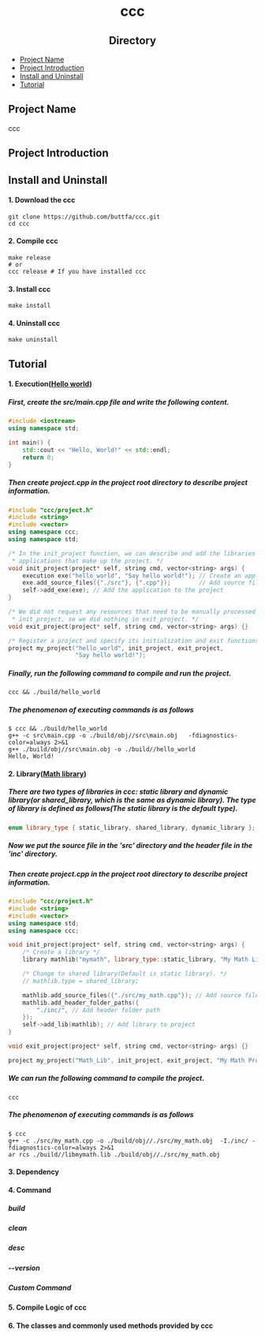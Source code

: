 # <div align="center"> ccc </div>

## <div align="center">Directory</div>
- [Project Name](#project-name)
- [Project Introduction](#project-introduction)
- [Install and Uninstall](#install-and-uninstall)
- [Tutorial](#tutorial)

## Project Name
ccc

## Project Introduction

## Install and Uninstall
#### 1. Download the ccc
```shell
git clone https://github.com/buttfa/ccc.git
cd ccc
```

#### 2. Compile ccc
```shell
make release
# or
ccc release # If you have installed ccc
```

#### 3. Install ccc
```shell
make install
```

#### 4. Uninstall ccc
```shell
make uninstall
```

## Tutorial
#### 1. Execution([Hello world](./example/hello_world/))
##### First, create the src/main.cpp file and write the following content.
```cpp
#include <iostream>
using namespace std;

int main() {
    std::cout << "Hello, World!" << std::endl;
    return 0;
}
```

##### Then create project.cpp in the project root directory to describe project information.
```cpp
#include "ccc/project.h"
#include <string>
#include <vector>
using namespace ccc;
using namespace std;

/* In the init_project function, we can describe and add the libraries and
 * applications that make up the project. */
void init_project(project* self, string cmd, vector<string> args) {
    execution exe("hello_world", "Say hello world!"); // Create an application
    exe.add_source_files({"./src"}, {".cpp"});        // Add source files
    self->add_exe(exe); // Add the application to the project
}

/* We did not request any resources that need to be manually processed in
 * init_project, so we did nothing in exit_project. */
void exit_project(project* self, string cmd, vector<string> args) {}

/* Register a project and specify its initialization and exit functions. */
project my_project("hello_world", init_project, exit_project,
                   "Say hello world!");
```

##### Finally, run the following command to compile and run the project.
```shell
ccc && ./build/hello_world
```

##### The phenomenon of executing commands is as follows
```shell
$ ccc && ./build/hello_world
g++ -c src\main.cpp -o ./build/obj//src\main.obj   -fdiagnostics-color=always 2>&1
g++ ./build/obj//src\main.obj -o ./build//hello_world  
Hello, World!
```

#### 2. Library([Math library](./example/math_lib/))
##### There are two types of libraries in ccc: static library and dynamic library(or shared_library, which is the same as dynamic library). The type of library is defined as follows(The static library is the default type).
```cpp
enum library_type { static_library, shared_library, dynamic_library };
```

##### Now we put the source file in the 'src' directory and the header file in the 'inc' directory.

##### Then create project.cpp in the project root directory to describe project information.
```cpp
#include "ccc/project.h"
#include <string>
#include <vector>
using namespace std;
using namespace ccc;

void init_project(project* self, string cmd, vector<string> args) {
    /* Create a library */
    library mathlib("mymath", library_type::static_library, "My Math Library");

    /* Change to shared library(Default is static library). */
    // mathlib.type = shared_library;

    mathlib.add_source_files({"./src/my_math.cpp"}); // Add source file
    mathlib.add_header_folder_paths({
        "./inc/", // Add header folder path
    });
    self->add_lib(mathlib); // Add library to project
}

void exit_project(project* self, string cmd, vector<string> args) {}

project my_project("Math_Lib", init_project, exit_project, "My Math Project");
```

##### We can run the following command to compile the project.
```shell
ccc
```

##### The phenomenon of executing commands is as follows
```shell
$ ccc
g++ -c ./src/my_math.cpp -o ./build/obj//./src/my_math.obj  -I./inc/ -fdiagnostics-color=always 2>&1
ar rcs ./build//libmymath.lib ./build/obj//./src/my_math.obj
```

#### 3. Dependency

#### 4. Command
##### build
##### clean
##### desc
##### --version
##### Custom Command

#### 5. Compile Logic of ccc

#### 6. The classes and commonly used methods provided by ccc
